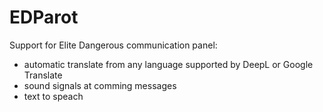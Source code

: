 # EDParot
Support for Elite Dangerous communication panel:

- automatic translate from any language supported by DeepL or Google Translate
- sound signals at comming messages
- text to speach
